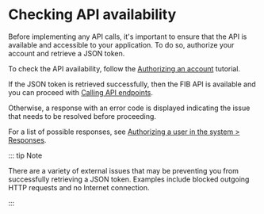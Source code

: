 # Checking API availability

Before implementing any API calls, it's important to ensure that the API is available and accessible to your application. To do so, authorize your account and retrieve a JSON token.

To check the API availability, follow the [Authorizing an account](../tutorials-api/authorizing-an-account.md) tutorial.

If the JSON token is retrieved successfully, then the FIB API is available and you can proceed with [Calling API endpoints](../getting-started/calling-api-endpoints.md).

Otherwise, a response with an error code is displayed indicating the issue that needs to be resolved before proceeding.

For a list of possible responses, see [Authorizing a user in the system > Responses](../api-specification/auth-controller/authorizing-a-user-in-the-system.md#responses).

::: tip Note

There are a variety of external issues that may be preventing you from successfully retrieving a JSON token. Examples include blocked outgoing HTTP requests and no Internet connection.

:::
